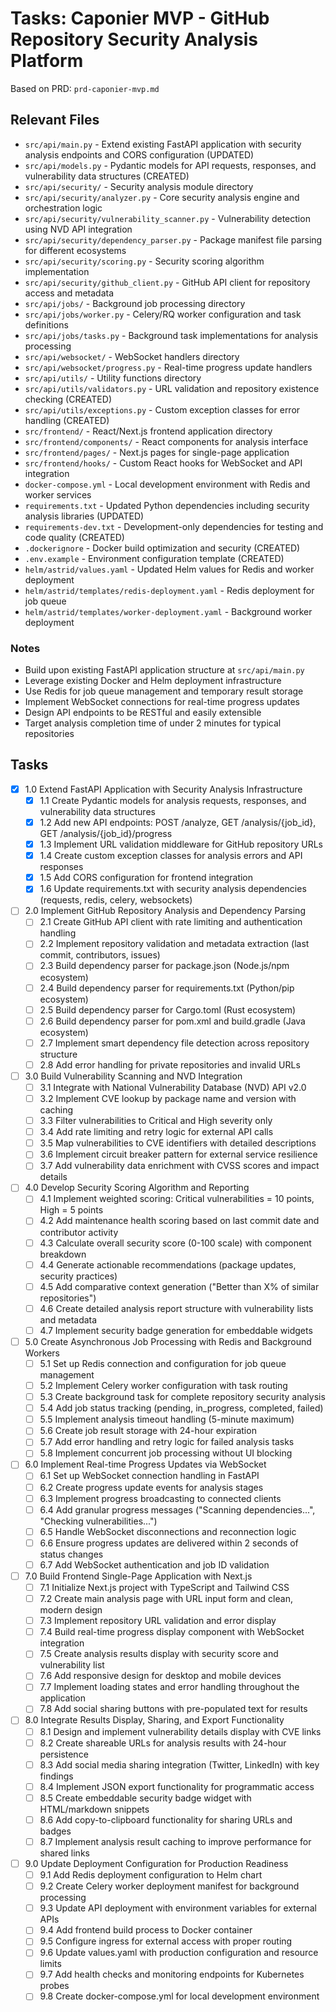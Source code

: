 # Tasks: Caponier MVP - GitHub Repository Security Analysis Platform

Based on PRD: `prd-caponier-mvp.md`

## Relevant Files

- `src/api/main.py` - Extend existing FastAPI application with security analysis endpoints and CORS configuration (UPDATED)
- `src/api/models.py` - Pydantic models for API requests, responses, and vulnerability data structures (CREATED)
- `src/api/security/` - Security analysis module directory
- `src/api/security/analyzer.py` - Core security analysis engine and orchestration logic
- `src/api/security/vulnerability_scanner.py` - Vulnerability detection using NVD API integration
- `src/api/security/dependency_parser.py` - Package manifest file parsing for different ecosystems
- `src/api/security/scoring.py` - Security scoring algorithm implementation
- `src/api/security/github_client.py` - GitHub API client for repository access and metadata
- `src/api/jobs/` - Background job processing directory
- `src/api/jobs/worker.py` - Celery/RQ worker configuration and task definitions
- `src/api/jobs/tasks.py` - Background task implementations for analysis processing
- `src/api/websocket/` - WebSocket handlers directory
- `src/api/websocket/progress.py` - Real-time progress update handlers
- `src/api/utils/` - Utility functions directory
- `src/api/utils/validators.py` - URL validation and repository existence checking (CREATED)
- `src/api/utils/exceptions.py` - Custom exception classes for error handling (CREATED)
- `src/frontend/` - React/Next.js frontend application directory
- `src/frontend/components/` - React components for analysis interface
- `src/frontend/pages/` - Next.js pages for single-page application
- `src/frontend/hooks/` - Custom React hooks for WebSocket and API integration
- `docker-compose.yml` - Local development environment with Redis and worker services
- `requirements.txt` - Updated Python dependencies including security analysis libraries (UPDATED)
- `requirements-dev.txt` - Development-only dependencies for testing and code quality (CREATED)
- `.dockerignore` - Docker build optimization and security (CREATED)
- `.env.example` - Environment configuration template (CREATED)
- `helm/astrid/values.yaml` - Updated Helm values for Redis and worker deployment
- `helm/astrid/templates/redis-deployment.yaml` - Redis deployment for job queue
- `helm/astrid/templates/worker-deployment.yaml` - Background worker deployment

### Notes

- Build upon existing FastAPI application structure at `src/api/main.py`
- Leverage existing Docker and Helm deployment infrastructure
- Use Redis for job queue management and temporary result storage
- Implement WebSocket connections for real-time progress updates
- Design API endpoints to be RESTful and easily extensible
- Target analysis completion time of under 2 minutes for typical repositories

## Tasks

- [x] 1.0 Extend FastAPI Application with Security Analysis Infrastructure
  - [x] 1.1 Create Pydantic models for analysis requests, responses, and vulnerability data structures
  - [x] 1.2 Add new API endpoints: POST /analyze, GET /analysis/{job_id}, GET /analysis/{job_id}/progress
  - [x] 1.3 Implement URL validation middleware for GitHub repository URLs
  - [x] 1.4 Create custom exception classes for analysis errors and API responses
  - [x] 1.5 Add CORS configuration for frontend integration
  - [x] 1.6 Update requirements.txt with security analysis dependencies (requests, redis, celery, websockets)

- [ ] 2.0 Implement GitHub Repository Analysis and Dependency Parsing
  - [ ] 2.1 Create GitHub API client with rate limiting and authentication handling
  - [ ] 2.2 Implement repository validation and metadata extraction (last commit, contributors, issues)
  - [ ] 2.3 Build dependency parser for package.json (Node.js/npm ecosystem)
  - [ ] 2.4 Build dependency parser for requirements.txt (Python/pip ecosystem)
  - [ ] 2.5 Build dependency parser for Cargo.toml (Rust ecosystem)
  - [ ] 2.6 Build dependency parser for pom.xml and build.gradle (Java ecosystem)
  - [ ] 2.7 Implement smart dependency file detection across repository structure
  - [ ] 2.8 Add error handling for private repositories and invalid URLs

- [ ] 3.0 Build Vulnerability Scanning and NVD Integration
  - [ ] 3.1 Integrate with National Vulnerability Database (NVD) API v2.0
  - [ ] 3.2 Implement CVE lookup by package name and version with caching
  - [ ] 3.3 Filter vulnerabilities to Critical and High severity only
  - [ ] 3.4 Add rate limiting and retry logic for external API calls
  - [ ] 3.5 Map vulnerabilities to CVE identifiers with detailed descriptions
  - [ ] 3.6 Implement circuit breaker pattern for external service resilience
  - [ ] 3.7 Add vulnerability data enrichment with CVSS scores and impact details

- [ ] 4.0 Develop Security Scoring Algorithm and Reporting
  - [ ] 4.1 Implement weighted scoring: Critical vulnerabilities = 10 points, High = 5 points
  - [ ] 4.2 Add maintenance health scoring based on last commit date and contributor activity
  - [ ] 4.3 Calculate overall security score (0-100 scale) with component breakdown
  - [ ] 4.4 Generate actionable recommendations (package updates, security practices)
  - [ ] 4.5 Add comparative context generation ("Better than X% of similar repositories")
  - [ ] 4.6 Create detailed analysis report structure with vulnerability lists and metadata
  - [ ] 4.7 Implement security badge generation for embeddable widgets

- [ ] 5.0 Create Asynchronous Job Processing with Redis and Background Workers
  - [ ] 5.1 Set up Redis connection and configuration for job queue management
  - [ ] 5.2 Implement Celery worker configuration with task routing
  - [ ] 5.3 Create background task for complete repository security analysis
  - [ ] 5.4 Add job status tracking (pending, in_progress, completed, failed)
  - [ ] 5.5 Implement analysis timeout handling (5-minute maximum)
  - [ ] 5.6 Create job result storage with 24-hour expiration
  - [ ] 5.7 Add error handling and retry logic for failed analysis tasks
  - [ ] 5.8 Implement concurrent job processing without UI blocking

- [ ] 6.0 Implement Real-time Progress Updates via WebSocket
  - [ ] 6.1 Set up WebSocket connection handling in FastAPI
  - [ ] 6.2 Create progress update events for analysis stages
  - [ ] 6.3 Implement progress broadcasting to connected clients
  - [ ] 6.4 Add granular progress messages ("Scanning dependencies...", "Checking vulnerabilities...")
  - [ ] 6.5 Handle WebSocket disconnections and reconnection logic
  - [ ] 6.6 Ensure progress updates are delivered within 2 seconds of status changes
  - [ ] 6.7 Add WebSocket authentication and job ID validation

- [ ] 7.0 Build Frontend Single-Page Application with Next.js
  - [ ] 7.1 Initialize Next.js project with TypeScript and Tailwind CSS
  - [ ] 7.2 Create main analysis page with URL input form and clean, modern design
  - [ ] 7.3 Implement repository URL validation and error display
  - [ ] 7.4 Build real-time progress display component with WebSocket integration
  - [ ] 7.5 Create analysis results display with security score and vulnerability list
  - [ ] 7.6 Add responsive design for desktop and mobile devices
  - [ ] 7.7 Implement loading states and error handling throughout the application
  - [ ] 7.8 Add social sharing buttons with pre-populated text for results

- [ ] 8.0 Integrate Results Display, Sharing, and Export Functionality
  - [ ] 8.1 Design and implement vulnerability details display with CVE links
  - [ ] 8.2 Create shareable URLs for analysis results with 24-hour persistence
  - [ ] 8.3 Add social media sharing integration (Twitter, LinkedIn) with key findings
  - [ ] 8.4 Implement JSON export functionality for programmatic access
  - [ ] 8.5 Create embeddable security badge widget with HTML/markdown snippets
  - [ ] 8.6 Add copy-to-clipboard functionality for sharing URLs and badges
  - [ ] 8.7 Implement analysis result caching to improve performance for shared links

- [ ] 9.0 Update Deployment Configuration for Production Readiness
  - [ ] 9.1 Add Redis deployment configuration to Helm chart
  - [ ] 9.2 Create Celery worker deployment manifest for background processing
  - [ ] 9.3 Update API deployment with environment variables for external APIs
  - [ ] 9.4 Add frontend build process to Docker container
  - [ ] 9.5 Configure ingress for external access with proper routing
  - [ ] 9.6 Update values.yaml with production configuration and resource limits
  - [ ] 9.7 Add health checks and monitoring endpoints for Kubernetes probes
  - [ ] 9.8 Create docker-compose.yml for local development environment